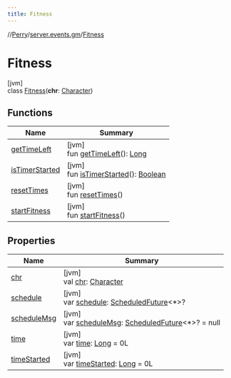 ```yaml
---
title: Fitness
---
```

//[Perry](../../../index.html)/[server.events.gm](../index.html)/[Fitness](index.html)



# Fitness



[jvm]\
class [Fitness](index.html)(**chr**: [Character](../../client/-character/index.html))



## Functions


| Name | Summary |
|---|---|
| [getTimeLeft](get-time-left.html) | [jvm]<br>fun [getTimeLeft](get-time-left.html)(): [Long](https://kotlinlang.org/api/latest/jvm/stdlib/kotlin/-long/index.html) |
| [isTimerStarted](is-timer-started.html) | [jvm]<br>fun [isTimerStarted](is-timer-started.html)(): [Boolean](https://kotlinlang.org/api/latest/jvm/stdlib/kotlin/-boolean/index.html) |
| [resetTimes](reset-times.html) | [jvm]<br>fun [resetTimes](reset-times.html)() |
| [startFitness](start-fitness.html) | [jvm]<br>fun [startFitness](start-fitness.html)() |


## Properties


| Name | Summary |
|---|---|
| [chr](chr.html) | [jvm]<br>val [chr](chr.html): [Character](../../client/-character/index.html) |
| [schedule](schedule.html) | [jvm]<br>var [schedule](schedule.html): [ScheduledFuture](https://docs.oracle.com/javase/8/docs/api/java/util/concurrent/ScheduledFuture.html)<*>? |
| [scheduleMsg](schedule-msg.html) | [jvm]<br>var [scheduleMsg](schedule-msg.html): [ScheduledFuture](https://docs.oracle.com/javase/8/docs/api/java/util/concurrent/ScheduledFuture.html)<*>? = null |
| [time](time.html) | [jvm]<br>var [time](time.html): [Long](https://kotlinlang.org/api/latest/jvm/stdlib/kotlin/-long/index.html) = 0L |
| [timeStarted](time-started.html) | [jvm]<br>var [timeStarted](time-started.html): [Long](https://kotlinlang.org/api/latest/jvm/stdlib/kotlin/-long/index.html) = 0L |

